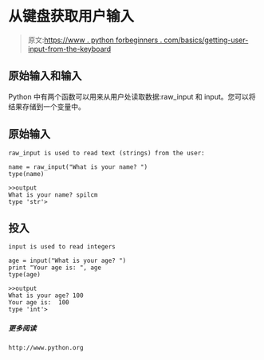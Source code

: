 # 从键盘获取用户输入

> 原文:[https://www . python forbeginners . com/basics/getting-user-input-from-the-keyboard](https://www.pythonforbeginners.com/basics/getting-user-input-from-the-keyboard)

## 原始输入和输入

Python 中有两个函数可以用来从用户处读取数据:raw_input 和 input。您可以将结果存储到一个变量中。

## 原始输入

```
raw_input is used to read text (strings) from the user:

```

```
name = raw_input("What is your name? ")
type(name)

>>output
What is your name? spilcm
type 'str'>

```

## 投入

```
input is used to read integers

```

```
age = input("What is your age? ")
print "Your age is: ", age
type(age)

>>output
What is your age? 100
Your age is:  100
type 'int'>

```

##### 更多阅读

```
http://www.python.org

```